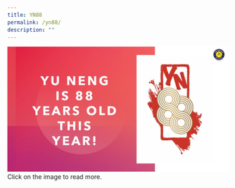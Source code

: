 ```yaml
---
title: YN88
permalink: /yn88/
description: ""
---
```


<a href="https://heyzine.com/flip-book/aeac561eaf.html"><img src="/images/YN88%20logo%20v2.jpg"/></a>
Click on the image to read more.